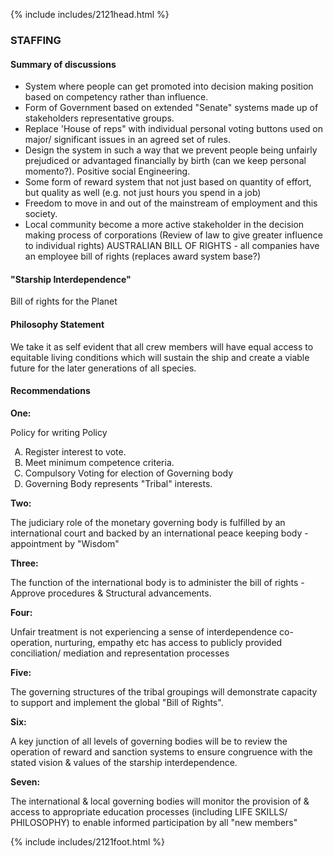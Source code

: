 {% include includes/2121head.html %}<!--  Add content here   Add content here   Add content here --><!--  Add content here   Add content here   Add content here --><h3>STAFFING</h3><h4>Summary of discussions</h4><ul>	<li>System where people can get promoted into decision making position based on competency rather than influence.</li>	<li>Form of Government based on extended "Senate" systems made up of stakeholders representative groups.</li>	<li>Replace 'House of reps" with individual personal voting buttons used on major/ significant issues in an agreed set of rules.</li>	<li>Design the system in such a way that we prevent people being unfairly prejudiced or advantaged financially by birth (can we keep personal momento?).  Positive social Engineering.</li>	<li>Some form of reward system that not just based on quantity of effort, but quality as well (e.g. not just hours you spend in a job)</li>	<li>Freedom to move in and out of the mainstream of employment and this society.</li>	<li>Local community become a more active stakeholder in the decision making process of corporations (Review of law to give greater influence to individual rights)  AUSTRALIAN BILL OF RIGHTS - all companies have an employee bill of rights (replaces award system base?)</li></ul><h4>"Starship Interdependence"</h4><p align="left">Bill of rights for the Planet</p>	<h4>Philosophy Statement</h4> <p align="left">We take it as self evident that all crew members will have equal access to equitable living conditions which will sustain the ship and create  a viable future for the later generations of all species.</p><h4>Recommendations</h4> <p align="left"><b>One:</b></p><p align="left">Policy for writing Policy<ol type="A" start="A">	<li>Register interest to vote.</li>	<li>Meet minimum competence criteria.</li>	<li>Compulsory Voting for election of Governing body</li>	<li>Governing Body represents "Tribal" interests.</li></ol></p><p align="left"><b>Two:</b></p> <p align="left">The judiciary role of the monetary governing body is fulfilled by an international court and backed by an international peace keeping body - appointment by "Wisdom"</p><p align="left"><b>Three:</b></p><p align="left">The function of the international body is to administer the bill of rights - Approve procedures & Structural advancements.</p><p align="left"><b>Four:</b></p><p align="left">Unfair treatment is not experiencing a sense of interdependence co-operation, nurturing, empathy etc has access to publicly provided conciliation/ mediation and representation processes</p><p align="left"><b>Five:</b></p><p align="left">The governing structures of the tribal groupings will demonstrate capacity to support and implement the global "Bill of Rights".</p><p align="left"><b>Six:</b></p><p align="left">A key junction of all levels of governing bodies will be to review the operation of reward and sanction systems to ensure congruence with the stated vision & values of the starship interdependence.</p><p align="left"><b>Seven:</b></p><p align="left">The international & local governing bodies will monitor the provision of & access to appropriate education processes (including LIFE SKILLS/ PHILOSOPHY)  to enable informed participation by all "new members"</p>{% include includes/2121foot.html %}